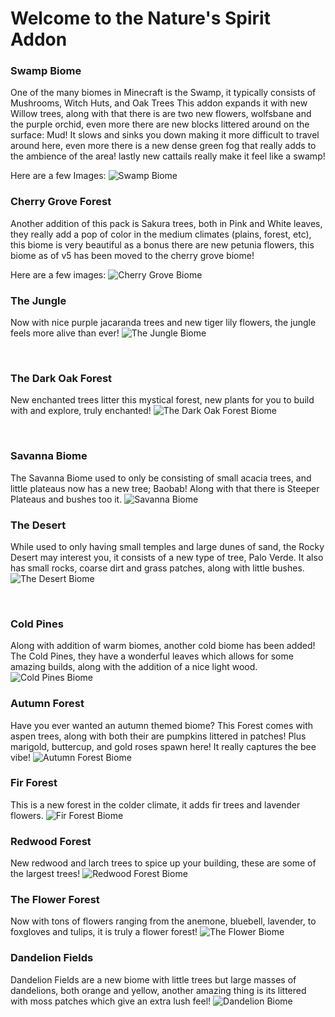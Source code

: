# Welcome to the Nature's Spirit Addon

### Swamp Biome
One of the many biomes in Minecraft is the Swamp, it typically consists of Mushrooms, Witch Huts, and Oak Trees This addon expands it with new Willow trees, along with that there is are two new flowers, wolfsbane and the purple orchid, even more there are new blocks littered around on the surface: Mud! It slows and sinks you down making it more difficult to travel around here, even more there is a new dense green fog that really adds to the ambience of the area! lastly new cattails really make it feel like a swamp!

Here are a few Images:
![Swamp Biome](https://media.discordapp.net/attachments/1122242938328584272/1128791049884680222/image.png?width=885&height=498)


### Cherry Grove Forest
Another addition of this pack is Sakura trees, both in Pink and White leaves, they really add a pop of color in the medium climates (plains, forest, etc), this biome is very beautiful as a bonus there are new petunia flowers, this biome as of v5 has been moved to the cherry grove biome!

Here are a few images:
![Cherry Grove Biome](https://media.discordapp.net/attachments/1122242938328584272/1128805793639190528/image.png?width=885&height=498)



### The Jungle
Now with nice purple jacaranda trees and new tiger lily flowers, the jungle feels more alive than ever!
![The Jungle Biome](https://media.discordapp.net/attachments/1122242938328584272/1128793267828428992/image.png?width=885&height=498)

 

### The Dark Oak Forest
New enchanted trees litter this mystical forest, new plants for you to build with and explore, truly enchanted!
![The Dark Oak Forest Biome](https://media.discordapp.net/attachments/1122242938328584272/1128807525752508567/image.png?width=885&height=498)


 

### Savanna Biome
The Savanna Biome used to only be consisting of small acacia trees, and little plateaus now has a new tree; Baobab! Along with that there is Steeper Plateaus and bushes too it.
![Savanna Biome](https://media.discordapp.net/attachments/1122242938328584272/1128788163104616468/image.png?width=885&height=498)


### The Desert
While used to only having small temples and large dunes of sand, the Rocky Desert may interest you, it consists of a new type of tree, Palo Verde. It also has small rocks, coarse dirt and grass patches, along with little bushes.
![The Desert Biome](https://media.discordapp.net/attachments/1122242938328584272/1128794616548823160/image.png?width=885&height=498)

 

### Cold Pines
Along with addition of warm biomes, another cold biome has been added! The Cold Pines, they have a wonderful leaves which allows for some amazing builds, along with the addition of a nice light wood.
![Cold Pines Biome](https://media.discordapp.net/attachments/1122242938328584272/1128793625346711653/image.png?width=885&height=498)


### Autumn Forest
Have you ever wanted an autumn themed biome? This Forest comes with aspen trees, along with both their are pumpkins littered in patches! Plus marigold, buttercup, and gold roses spawn here! It really captures the bee vibe!
![Autumn Forest Biome](https://media.discordapp.net/attachments/1122242938328584272/1128784185977483414/image.png?width=885&height=498)


### Fir Forest
This is a new forest in the colder climate, it adds fir trees and lavender flowers.
![Fir Forest Biome](https://media.discordapp.net/attachments/1122242938328584272/1128791579155513535/image.png?width=885&height=498)


### Redwood Forest
New redwood and larch trees to spice up your building, these are some of the largest trees!
![Redwood Forest Biome](https://media.discordapp.net/attachments/1122242938328584272/1128790970855604314/image.png?width=885&height=498)


### The Flower Forest
Now with tons of flowers ranging from the anemone, bluebell, lavender, to foxgloves and tulips, it is truly a flower forest!
![The Flower Biome](https://media.discordapp.net/attachments/1122242938328584272/1128792733386023033/image.png?width=885&height=498)


### Dandelion Fields
Dandelion Fields are a new biome with little trees but large masses of dandelions, both orange and yellow, another amazing thing is its littered with moss patches which give an extra lush feel!
![Dandelion Biome](https://media.discordapp.net/attachments/1122242938328584272/1128792914009522237/image.png?width=885&height=498)
 
